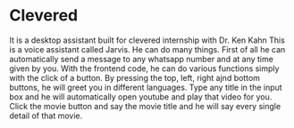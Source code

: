 # Clevered
It is a desktop assistant built for clevered internship with Dr. Ken Kahn
This is a voice assistant called Jarvis. He can do many things. First of all he can automatically send a message to any whatsapp number and at any time given by you. With the frontend code, he can do various functions simply with the click of a button. By pressing the top, left, right ajnd bottom buttons, he will greet you in different languages. Type any title in the input box and he will automatically open youtube and play that video for you. Click the movie button and say the movie title and he will say every single detail of that movie.
